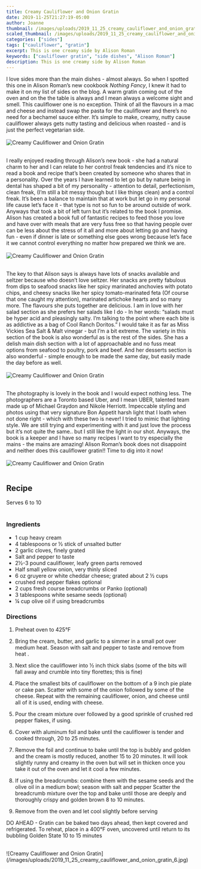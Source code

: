 ```yaml
---
title: Creamy Cauliflower and Onion Gratin
date: 2019-11-25T21:27:19-05:00
author: Joanne
thumbnail: /images/uploads/2019_11_25_creamy_cauliflower_and_onion_gratin_1.jpg
scaled_thumbnail: /images/uploads/2019_11_25_creamy_cauliflower_and_onion_gratin_0.jpg
categories: ["sides"]
tags: ["cauliflower", "gratin"]
excerpt: This is one creamy side by Alison Roman
keywords: ["cauliflower gratin", "side dishes", "Alison Roman"]
description: This is one creamy side by Alison Roman
---
```



I love sides more than the main dishes - almost always. So when I spotted this one in Alison Roman’s new cookbook _Nothing Fancy_, I knew it had to make it on my list of sides on the blog. A warm gratin coming out of the oven and on the the table is always and I mean always a welcome sight and smell. This cauliflower one is no exception. Think of all the flavours in a mac and cheese and instead swap the pasta for the cauliflower and there’s no need for a bechamel sauce either. It’s simple to make, creamy, nutty cause cauliflower always gets nutty tasting and delicious when roasted - and is just the perfect vegetarian side. 
</br>
</br>
![Creamy Cauliflower and Onion Gratin](/images/uploads/2019_11_25_creamy_cauliflower_and_onion_gratin_2.jpg)
</br>
</br>

I really enjoyed reading through Alison’s new book - she had a natural charm to her and I can relate to her control freak tendencies and it’s nice to read a book and recipe that’s been created by someone who shares that in a personality. Over the years I have learned to let go but by nature being in dental has shaped a bit of my personality - attention to detail, perfectionism, clean freak, (I’m still a bit messy though but I like things clean) and a control freak.  It’s been a balance to maintain that at work but let go in my personal life cause let’s face it - that type is not so fun to be around outside of work. Anyways that took a bit of left turn but it’s related to the book I promise.  Alison has created a book full of fantastic recipes to feed those you love and have over with meals that are very fuss free so that having people over can be less about the stress of it all and more about letting go and having fun - even if dinner is late or something else goes wrong because let’s face it we cannot control everything no matter how prepared we think we are. 
</br>
</br>
![Creamy Cauliflower and Onion Gratin](/images/uploads/2019_11_25_creamy_cauliflower_and_onion_gratin_3.jpg)
</br>
</br>

The key to that Alison says is always have lots of snacks available and seltzer because who doesn’t love seltzer. Her snacks are pretty fabulous from dips to seafood snacks like her spicy marinated anchovies with potato chips, and cheesy snacks like her spicy tomato-marinated feta (Of course that one caught my attention), marinated artichoke hearts and so many more. The flavours she puts together are delicious. I am in love with her salad section as she prefers her salads like I do - In her words: “salads must be hyper acid and pleasingly salty. I’m talking to the point where each bite is as addictive as a bag of Cool Ranch Doritos.” I would take it as far as Miss Vickies Sea Salt & Malt vinegar - but I’m a bit extreme. The variety in this section of the book is also wonderful as is the rest of the sides. She has a delish main dish section with a lot of approachable and no fuss meat options from seafood to poultry, pork and beef. And her desserts section is also wonderful - simple enough to be made the same day, but easily made the day before as well. 
</br>
</br>
![Creamy Cauliflower and Onion Gratin](/images/uploads/2019_11_25_creamy_cauliflower_and_onion_gratin_4.jpg)
</br>
</br>

The photography is lovely in the book and I would expect nothing less. The photographers are a Toronto based Uber, and I mean UBER, talented team made up of Michael Graydon and Nikole Herriott. Impeccable styling and photos using that very signature Bon Appetit harsh light that I loath when not done right - which with these two is never! I tried to mimic that lighting style. We are still trying and experimenting with it and just love the process but it’s not quite the same.. but I still like the light in our shot. Anyways, the book is a keeper and I have so many recipes I want to try especially the mains - the mains are amazing! Alison Roman’s book does not disappoint and neither does this cauliflower gratin!! Time to dig into it now! 
</br>
</br>
![Creamy Cauliflower and Onion Gratin](/images/uploads/2019_11_25_creamy_cauliflower_and_onion_gratin_5.jpg)
</br>
</br>

## Recipe
Serves 6 to 10
</br>
</br>

### Ingredients

* <span itemprop="ingredients">1 cup heavy cream</span>
* <span itemprop="ingredients">4 tablespoons or &frac12; stick of unsalted butter</span>
* <span itemprop="ingredients">2 garlic cloves, finely grated</span>
* <span itemprop="ingredients">Salt and pepper to taste</span>
* <span itemprop="ingredients">2&frac12;-3 pound cauliflower, leafy green parts removed</span>
* <span itemprop="ingredients">Half small yellow onion, very thinly sliced</span>
* <span itemprop="ingredients">6 oz gruyere or white cheddar cheese; grated about 2 &frac12; cups</span>
* <span itemprop="ingredients">crushed red pepper flakes optional</span>
* <span itemprop="ingredients">2 cups fresh course breadcrumbs or Panko (optional)</span>
* <span itemprop="ingredients">3 tablespoons white sesame seeds (optional)</span>
* <span itemprop="ingredients">&frac14; cup olive oil if using breadcrumbs</span>

### Directions

1. Preheat oven to 425°F

1. Bring the cream, butter, and garlic to a simmer in a small pot over medium heat. Season with salt and pepper to taste and remove from heat .

1. Next slice the cauliflower into &frac12; inch thick slabs (some of the bits will fall away and crumble into tiny florettes; this is fine)

1. Place the smallest bits of cauliflower on the bottom of a 9 inch pie plate or cake pan. Scatter with some of the onion followed by some of the cheese. Repeat with the remaining cauliflower, onion, and cheese until all of it is used, ending with cheese.

1. Pour the cream mixture over followed by a good sprinkle of crushed red pepper flakes, if using.

1. Cover with aluminum foil and bake until the cauliflower is tender and cooked through, 20 to 25 minutes.

1. Remove the foil and continue to bake until the top is bubbly and golden and the cream is mostly reduced, another 15 to 20 minutes. It will look slightly runny and creamy in the oven but will set in thicken once you take it out of the oven and let it cool a few minutes.

1. If using the breadcrumbs: combine them with the sesame seeds and the olive oil in a medium bowl; season with salt and pepper
Scatter the breadcrumb mixture over the top and bake until those are deeply and thoroughly crispy and golden brown 8 to 10 minutes. 

1. Remove from the oven and let cool slightly before serving

DO AHEAD - Gratin can be baked two days ahead, then kept covered and refrigerated. To reheat, place in a 400°F oven, uncovered until return to its bubbling Golden State 10 to 15 minutes

</br>
![Creamy Cauliflower and Onion Gratin](/images/uploads/2019_11_25_creamy_cauliflower_and_onion_gratin_6.jpg)